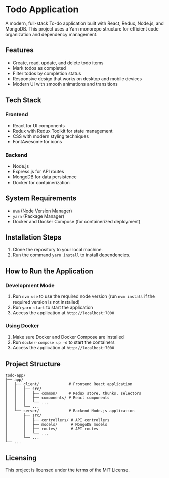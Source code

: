 # Todo Application

A modern, full-stack To-do application built with React, Redux, Node.js, and MongoDB. This project uses a Yarn monorepo structure for efficient code organization and dependency management.

## Features

- Create, read, update, and delete todo items
- Mark todos as completed
- Filter todos by completion status
- Responsive design that works on desktop and mobile devices
- Modern UI with smooth animations and transitions

## Tech Stack

### Frontend
- React for UI components
- Redux with Redux Toolkit for state management
- CSS with modern styling techniques
- FontAwesome for icons

### Backend
- Node.js
- Express.js for API routes
- MongoDB for data persistence
- Docker for containerization

## System Requirements

- `nvm` (Node Version Manager)
- `yarn` (Package Manager)
- Docker and Docker Compose (for containerized deployment)

## Installation Steps

1. Clone the repository to your local machine.
2. Run the command `yarn install` to install dependencies.

## How to Run the Application

### Development Mode

1. Run `nvm use` to use the required node version (run `nvm install` if the required version is not installed)
2. Run `yarn start` to start the application
3. Access the application at `http://localhost:7000`

### Using Docker

1. Make sure Docker and Docker Compose are installed
2. Run `docker-compose up -d` to start the containers
3. Access the application at `http://localhost:7000`

## Project Structure
```
todo-app/
├── app/
│   ├── client/             # Frontend React application
│   │   ├── src/
│   │   │   ├── common/     # Redux store, thunks, selectors
│   │   │   ├── components/ # React components
│   │   │   └── ...
│   │   └── ...
│   └── server/             # Backend Node.js application
│       ├── src/
│       │   ├── controllers/ # API controllers
│       │   ├── models/      # MongoDB models
│       │   ├── routes/      # API routes
│       │   └── ...
│       └── ...
└── ...
```

## Licensing

This project is licensed under the terms of the MIT License.

